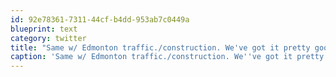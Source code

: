 ```yaml
---
id: 92e78361-7311-44cf-b4dd-953ab7c0449a
blueprint: text
category: twitter
title: "Same w/ Edmonton traffic./construction. We've got it pretty good.RT @scottpdavis: Vancouver traffic made me appreciate Kelowna traffic today"
caption: 'Same w/ Edmonton traffic./construction. We''ve got it pretty good.RT <span class="username username_linked">@<a href="https://twitter.com/scottpdavis" title="Scott Davis">scottpdavis</a></span>: Vancouver traffic made me appreciate Kelowna traffic today'
---
```


